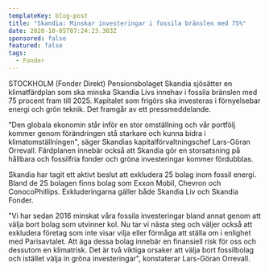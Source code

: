 ```yaml
---
templateKey: blog-post
title: "Skandia: Minskar investeringar i fossila bränslen med 75%"
date: 2020-10-05T07:24:23.303Z
sponsored: false
featured: false
tags:
  - Fonder
---
```

STOCKHOLM (Fonder Direkt) Pensionsbolaget Skandia sjösätter en klimatfärdplan som ska minska Skandia Livs innehav i fossila bränslen med 75 procent fram till 2025. Kapitalet som frigörs ska investeras i förnyelsebar energi och grön teknik. Det framgår av ett pressmeddelande.

"Den globala ekonomin står inför en stor omställning och vår portfölj kommer genom förändringen stå starkare och kunna bidra i klimatomställningen", säger Skandias kapitalförvaltningschef Lars-Göran Orrevall. Färdplanen innebär också att Skandia gör en storsatsning på hållbara och fossilfria fonder och gröna investeringar kommer fördubblas.

Skandia har tagit ett aktivt beslut att exkludera 25 bolag inom fossil energi. Bland de 25 bolagen finns bolag som Exxon Mobil, Chevron och ConocoPhillips. Exkluderingarna gäller både Skandia Liv och Skandia Fonder.

"Vi har sedan 2016 minskat våra fossila investeringar bland annat genom att välja bort bolag som utvinner kol. Nu tar vi nästa steg och väljer också att exkludera företag som inte visar vilja eller förmåga att ställa om i enlighet med Parisavtalet. Att äga dessa bolag innebär en finansiell risk för oss och dessutom en klimatrisk. Det är två viktiga orsaker att välja bort fossilbolag och istället välja in gröna investeringar", konstaterar Lars-Göran Orrevall.